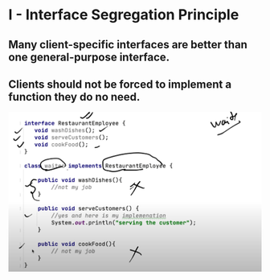 # I - Interface Segregation Principle


## Many client-specific interfaces are better than one general-purpose interface. 
## Clients should not be forced to implement a function they do no need.

![img.png](img.png)
